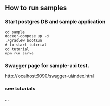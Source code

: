 ## How to run samples

### Start postgres DB and sample application
```
cd sample
docker-compose up -d
./gradlew bootRun
# to start tutorial
cd tutorial
npm run serve
```

### Swagger page for sample-api test.
http://localhost:6090/swagger-ui/index.html


### see tutorials
...
